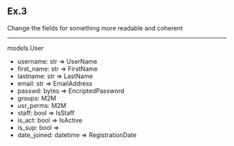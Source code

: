## Ex.3 

Change the fields for something more readable and coherent

-----

models.User

* username: str => UserName
* first_name: str => FirstName
* lastname: str => LastName
* email: str => EmailAddress
* passwd: bytes => EncriptedPassword
* groups: M2M
* usr_perms: M2M
* staff: bool => IsStaff
* is_act: bool  => IsActive
* is_sup: bool  => 
* date_joined: datetime => RegistrationDate
